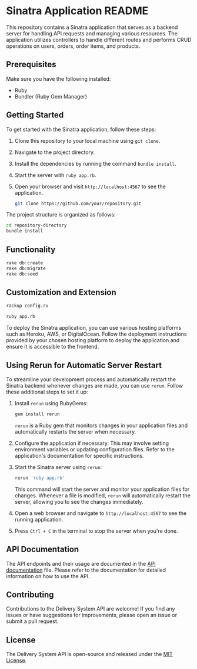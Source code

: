 # Sinatra Application README

This repository contains a Sinatra application that serves as a backend server for handling API requests and managing various resources. The application utilizes controllers to handle different routes and performs CRUD operations on users, orders, order items, and products.

## Prerequisites

Make sure you have the following installed:

- Ruby
- Bundler (Ruby Gem Manager)

## Getting Started

To get started with the Sinatra application, follow these steps:

1. Clone this repository to your local machine using `git clone`.
2. Navigate to the project directory.
3. Install the dependencies by running the command `bundle install`.
4. Start the server with `ruby app.rb`.
5. Open your browser and visit `http://localhost:4567` to see the application.

   ```bash
   git clone https://github.com/your/repository.git
   ```

The project structure is organized as follows:

   ```bash
   cd repository-directory
   bundle install
   ```

## Functionality

   ```bash
   rake db:create
   rake db:migrate
   rake db:seed
   ```

## Customization and Extension

   ```bash
   rackup config.ru
   ```

   ```bash
   ruby app.rb
   ```

To deploy the Sinatra application, you can use various hosting platforms such as Heroku, AWS, or DigitalOcean. Follow the deployment instructions provided by your chosen hosting platform to deploy the application and ensure it is accessible to the frontend.

## Using Rerun for Automatic Server Restart

To streamline your development process and automatically restart the Sinatra backend whenever changes are made, you can use `rerun`. Follow these additional steps to set it up:

1. Install `rerun` using RubyGems:

   ```bash
   gem install rerun
   ```

   `rerun` is a Ruby gem that monitors changes in your application files and automatically restarts the server when necessary.

2. Configure the application if necessary. This may involve setting environment variables or updating configuration files. Refer to the application's documentation for specific instructions.

3. Start the Sinatra server using `rerun`:

   ```bash
   rerun 'ruby app.rb'
   ```

   This command will start the server and monitor your application files for changes. Whenever a file is modified, `rerun` will automatically restart the server, allowing you to see the changes immediately.

4. Open a web browser and navigate to `http://localhost:4567` to see the running application.

5. Press `Ctrl + C` in the terminal to stop the server when you're done.

## API Documentation

The API endpoints and their usage are documented in the [API documentation](/docs/api.md) file. Please refer to the documentation for detailed information on how to use the API.

## Contributing

Contributions to the Delivery System API are welcome! If you find any issues or have suggestions for improvements, please open an issue or submit a pull request.

## License

The Delivery System API is open-source and released under the [MIT License](LICENSE).
